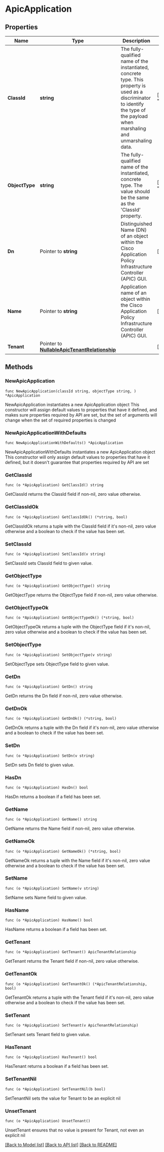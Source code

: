 # ApicApplication

## Properties

Name | Type | Description | Notes
------------ | ------------- | ------------- | -------------
**ClassId** | **string** | The fully-qualified name of the instantiated, concrete type. This property is used as a discriminator to identify the type of the payload when marshaling and unmarshaling data. | [default to "apic.Application"]
**ObjectType** | **string** | The fully-qualified name of the instantiated, concrete type. The value should be the same as the &#39;ClassId&#39; property. | [default to "apic.Application"]
**Dn** | Pointer to **string** | Distinguished Name (DN) of an object within the Cisco Application Policy Infrastructure Controller (APIC) GUI. | [optional] 
**Name** | Pointer to **string** | Application name of an object within the Cisco Application Policy Infrastructure Controller (APIC) GUI. | [optional] 
**Tenant** | Pointer to [**NullableApicTenantRelationship**](ApicTenantRelationship.md) |  | [optional] 

## Methods

### NewApicApplication

`func NewApicApplication(classId string, objectType string, ) *ApicApplication`

NewApicApplication instantiates a new ApicApplication object
This constructor will assign default values to properties that have it defined,
and makes sure properties required by API are set, but the set of arguments
will change when the set of required properties is changed

### NewApicApplicationWithDefaults

`func NewApicApplicationWithDefaults() *ApicApplication`

NewApicApplicationWithDefaults instantiates a new ApicApplication object
This constructor will only assign default values to properties that have it defined,
but it doesn't guarantee that properties required by API are set

### GetClassId

`func (o *ApicApplication) GetClassId() string`

GetClassId returns the ClassId field if non-nil, zero value otherwise.

### GetClassIdOk

`func (o *ApicApplication) GetClassIdOk() (*string, bool)`

GetClassIdOk returns a tuple with the ClassId field if it's non-nil, zero value otherwise
and a boolean to check if the value has been set.

### SetClassId

`func (o *ApicApplication) SetClassId(v string)`

SetClassId sets ClassId field to given value.


### GetObjectType

`func (o *ApicApplication) GetObjectType() string`

GetObjectType returns the ObjectType field if non-nil, zero value otherwise.

### GetObjectTypeOk

`func (o *ApicApplication) GetObjectTypeOk() (*string, bool)`

GetObjectTypeOk returns a tuple with the ObjectType field if it's non-nil, zero value otherwise
and a boolean to check if the value has been set.

### SetObjectType

`func (o *ApicApplication) SetObjectType(v string)`

SetObjectType sets ObjectType field to given value.


### GetDn

`func (o *ApicApplication) GetDn() string`

GetDn returns the Dn field if non-nil, zero value otherwise.

### GetDnOk

`func (o *ApicApplication) GetDnOk() (*string, bool)`

GetDnOk returns a tuple with the Dn field if it's non-nil, zero value otherwise
and a boolean to check if the value has been set.

### SetDn

`func (o *ApicApplication) SetDn(v string)`

SetDn sets Dn field to given value.

### HasDn

`func (o *ApicApplication) HasDn() bool`

HasDn returns a boolean if a field has been set.

### GetName

`func (o *ApicApplication) GetName() string`

GetName returns the Name field if non-nil, zero value otherwise.

### GetNameOk

`func (o *ApicApplication) GetNameOk() (*string, bool)`

GetNameOk returns a tuple with the Name field if it's non-nil, zero value otherwise
and a boolean to check if the value has been set.

### SetName

`func (o *ApicApplication) SetName(v string)`

SetName sets Name field to given value.

### HasName

`func (o *ApicApplication) HasName() bool`

HasName returns a boolean if a field has been set.

### GetTenant

`func (o *ApicApplication) GetTenant() ApicTenantRelationship`

GetTenant returns the Tenant field if non-nil, zero value otherwise.

### GetTenantOk

`func (o *ApicApplication) GetTenantOk() (*ApicTenantRelationship, bool)`

GetTenantOk returns a tuple with the Tenant field if it's non-nil, zero value otherwise
and a boolean to check if the value has been set.

### SetTenant

`func (o *ApicApplication) SetTenant(v ApicTenantRelationship)`

SetTenant sets Tenant field to given value.

### HasTenant

`func (o *ApicApplication) HasTenant() bool`

HasTenant returns a boolean if a field has been set.

### SetTenantNil

`func (o *ApicApplication) SetTenantNil(b bool)`

 SetTenantNil sets the value for Tenant to be an explicit nil

### UnsetTenant
`func (o *ApicApplication) UnsetTenant()`

UnsetTenant ensures that no value is present for Tenant, not even an explicit nil

[[Back to Model list]](../README.md#documentation-for-models) [[Back to API list]](../README.md#documentation-for-api-endpoints) [[Back to README]](../README.md)


